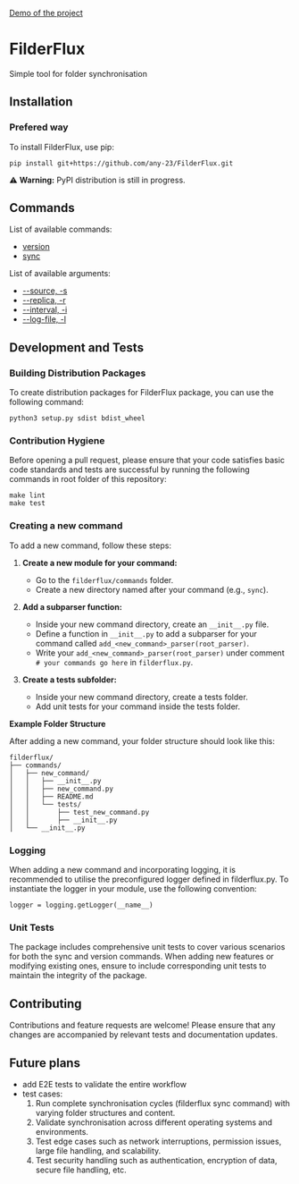 [Demo of the project](docs/filderflux_demo.gif)

# FilderFlux
Simple tool for folder synchronisation

## Installation

### Prefered way

To install FilderFlux, use pip:

```
pip install git+https://github.com/any-23/FilderFlux.git
```

⚠️ **Warning:** PyPI distribution is still in progress.

## Commands

List of available commands:

- [version](filderflux/commands/version/README.md)
- [sync](filderflux/commands/sync/README.md)

List of available arguments:

- [--source, -s](filderflux/commands/sync/README.md)
- [--replica, -r](filderflux/commands/sync/README.md)
- [--interval, -i](filderflux/commands/sync/README.md)
- [--log-file, -l](filderflux/commands/sync/README.md)

## Development and Tests

### Building Distribution Packages

To create distribution packages for FilderFlux package, you can use the following command:

```
python3 setup.py sdist bdist_wheel
```

### Contribution Hygiene

Before opening a pull request, please ensure that your code satisfies basic code standards and tests are successful by running the following commands in root folder of this repository:

```
make lint
make test
```

### Creating a new command

To add a new command, follow these steps:

1. **Create a new module for your command:**
   - Go to the `filderflux/commands` folder.
   - Create a new directory named after your command (e.g., `sync`).

2. **Add a subparser function:**
   - Inside your new command directory, create an `__init__.py` file.
   - Define a function in `__init__.py` to add a subparser for your command called `add_<new_command>_parser(root_parser)`.
   - Write your `add_<new_command>_parser(root_parser)` under comment `# your commands go here` in `filderflux.py`.

3. **Create a tests subfolder:**
    - Inside your new command directory, create a tests folder.
    - Add unit tests for your command inside the tests folder.

**Example Folder Structure**

After adding a new command, your folder structure should look like this:

```
filderflux/
├── commands/
│   ├── new_command/
│   │   ├── __init__.py
│   │   ├── new_command.py
│   │   ├── README.md
│   │   └── tests/
│   │       ├── test_new_command.py
│   │       ├── __init__.py
│   └── __init__.py
```

### Logging

When adding a new command and incorporating logging, it is recommended to utilise the preconfigured logger defined in filderflux.py. To instantiate the logger in your module, use the following convention:

```
logger = logging.getLogger(__name__)
```

### Unit Tests

The package includes comprehensive unit tests to cover various scenarios for both the sync and version commands. When adding new features or modifying existing ones, ensure to include corresponding unit tests to maintain the integrity of the package.

## Contributing

Contributions and feature requests are welcome! Please ensure that any changes are accompanied by relevant tests and documentation updates.

## Future plans
- add E2E tests to validate the entire workflow
- test cases:
    1. Run complete synchronisation cycles (filderflux sync command) with varying folder structures and content.
    2. Validate synchronisation across different operating systems and environments.
    3. Test edge cases such as network interruptions, permission issues, large file handling, and scalability.
    4. Test security handling such as authentication, encryption of data, secure file handling, etc.
